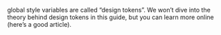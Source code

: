 

global style variables are called “design tokens”. We won’t dive into the theory behind design tokens in this guide, but you can learn more online (here’s a good article).